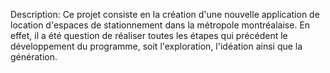 Description: 
Ce projet consiste en la création d'une nouvelle application de location d'espaces de stationnement dans la métropole montréalaise. En effet, il a été question de réaliser toutes les étapes qui précédent le développement du programme, soit l'exploration, l'idéation ainsi que la génération. 
